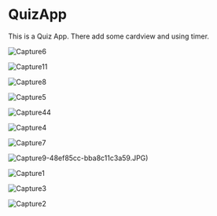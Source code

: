 # QuizApp
This is a Quiz App. There add some cardview and using timer.


![Capture6](https://user-images.githubusercontent.com/92115431/184164941-09c4166b-f15d-43e7-9bfa-28005d668f9b.JPG)

![Capture11](https://user-images.githubusercontent.com/92115431/184164814-c6910d0c-ea53-462f-a6c9-3cebb59933f7.JPG)

![Capture8](https://user-images.githubusercontent.com/92115431/184164825-727e5ab1-cda1-485e-bdca-a2359df4ac9a.JPG)


![Capture5](https://user-images.githubusercontent.com/92115431/184165009-08372564-7499-442e-abb1-235848a51973.JPG)

![Capture44](https://user-images.githubusercontent.com/92115431/184165041-b09843f4-74ba-46fa-b194-a952b9facce4.JPG)

![Capture4](https://user-images.githubusercontent.com/92115431/184165060-8950f906-8074-4ac2-8b4e-f18e1336decd.JPG)

![Capture7](https://user-images.githubusercontent.com/92115431/184165726-e6e6f4d1-083d-41ae-8bd3-1b64af8d8a5e.JPG)

![Capture](https://user-images.githubusercontent.com/92115431/184165157-ac03d93e-d5a3-4f4d-a896-08924ae01b86.JPG)9-48ef85cc-bba8c11c3a59.JPG)

![Capture1](https://user-images.githubusercontent.com/92115431/184165174-e2746488-afd3-4983-a715-8a0209d2e78c.JPG)

![Capture3](https://user-images.githubusercontent.com/92115431/184165195-5c079b47-8191-405e-ba50-f8a79ab3e9d8.JPG)

![Capture2](https://user-images.githubusercontent.com/92115431/184165206-ca3f1c26-c417-4ee3-aef5-fa551674b09c.JPG)




